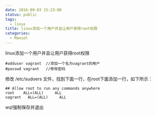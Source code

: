 ```yaml
---
date: 2016-09-03 15:23:00
status: public
tags:
  - linux
title: linux添加一个用户并且让用户获得root权限
categories:
  - Manual
---
```


linux添加一个用户并且让用户获得root权限

    #adduser vagrant  //添加一个名为vagrant的用户
    #passwd vagrant   //修改密码
    
修改 /etc/sudoers 文件，找到下面一行，在root下面添加一行，如下所示：

    ## Allow root to run any commands anywhere
    root    ALL=(ALL)     ALL
    vagrant   ALL=(ALL)     ALL

wq!强制保存并退出